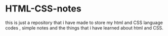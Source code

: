 # HTML-CSS-notes
this is just a repository that i have made to store my html and CSS  language codes , simple notes and the things that i have learned about html and CSS.
